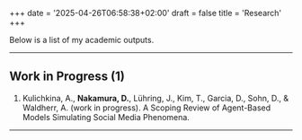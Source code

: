 +++
date = '2025-04-26T06:58:38+02:00'
draft = false
title = 'Research'
+++

Below is a list of my academic outputs.

---

## Work in Progress (1)

1. Kulichkina, A., **Nakamura, D.**, Lühring, J., Kim, T., Garcia, D., Sohn, D., & Waldherr, A. (work in progress). A Scoping Review of Agent-Based Models Simulating Social Media Phenomena.

---
